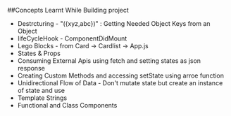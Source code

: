  ##Concepts Learnt While Building project

 - Destrcturing - "({xyz,abc})" :  Getting Needed Object Keys from an Object
 - lifeCycleHook -  ComponentDidMount
 - Lego Blocks - from Card -> Cardlist -> App.js 
 - States & Props
 - Consuming External Apis using fetch and setting states as json response
 - Creating Custom Methods and accessing setState using arroe function
 - Unidirectional Flow of Data - Don't mutate state but create an instance of state and use 
 - Template Strings
 - Functional and Class Components
